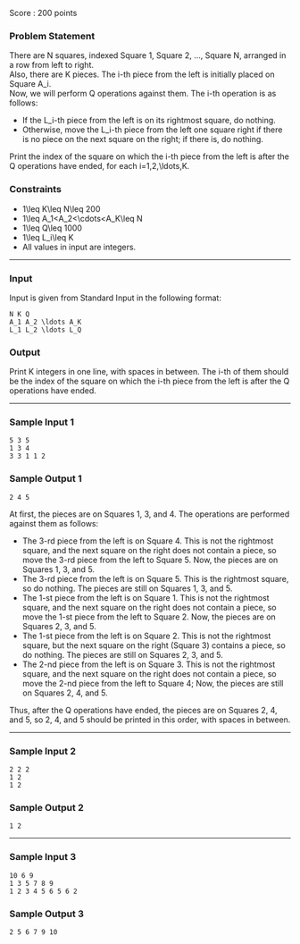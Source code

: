 Score : 200 points

### Problem Statement

There are N squares, indexed Square 1, Square 2, …, Square N, arranged in a row from left to right.  
Also, there are K pieces. The i-th piece from the left is initially placed on Square A\_i.  
Now, we will perform Q operations against them.
The i-th operation is as follows:

* If the L\_i-th piece from the left is on its rightmost square, do nothing.
* Otherwise, move the L\_i-th piece from the left one square right if there is no piece on the next square on the right; if there is, do nothing.

Print the index of the square on which the i-th piece from the left is after the Q operations have ended, for each i=1,2,\ldots,K.

### Constraints

* 1\leq K\leq N\leq 200
* 1\leq A\_1<A\_2<\cdots<A\_K\leq N
* 1\leq Q\leq 1000
* 1\leq L\_i\leq K
* All values in input are integers.

---

### Input

Input is given from Standard Input in the following format:

```
N K Q
A_1 A_2 \ldots A_K
L_1 L_2 \ldots L_Q
```

### Output

Print K integers in one line, with spaces in between.
The i-th of them should be the index of the square on which the i-th piece from the left is after the Q operations have ended.

---

### Sample Input 1

```
5 3 5
1 3 4
3 3 1 1 2
```

### Sample Output 1

```
2 4 5
```

At first, the pieces are on Squares 1, 3, and 4. The operations are performed against them as follows:

* The 3-rd piece from the left is on Square 4.
  This is not the rightmost square, and the next square on the right does not contain a piece, so move the 3-rd piece from the left to Square 5.
  Now, the pieces are on Squares 1, 3, and 5.
* The 3-rd piece from the left is on Square 5.
  This is the rightmost square, so do nothing.
  The pieces are still on Squares 1, 3, and 5.
* The 1-st piece from the left is on Square 1.
  This is not the rightmost square, and the next square on the right does not contain a piece, so move the 1-st piece from the left to Square 2.
  Now, the pieces are on Squares 2, 3, and 5.
* The 1-st piece from the left is on Square 2.
  This is not the rightmost square, but the next square on the right (Square 3) contains a piece, so do nothing.
  The pieces are still on Squares 2, 3, and 5.
* The 2-nd piece from the left is on Square 3.
  This is not the rightmost square, and the next square on the right does not contain a piece, so move the 2-nd piece from the left to Square 4;
  Now, the pieces are still on Squares 2, 4, and 5.

Thus, after the Q operations have ended, the pieces are on Squares 2, 4, and 5, so 2, 4, and 5 should be printed in this order, with spaces in between.

---

### Sample Input 2

```
2 2 2
1 2
1 2
```

### Sample Output 2

```
1 2
```

---

### Sample Input 3

```
10 6 9
1 3 5 7 8 9
1 2 3 4 5 6 5 6 2
```

### Sample Output 3

```
2 5 6 7 9 10
```